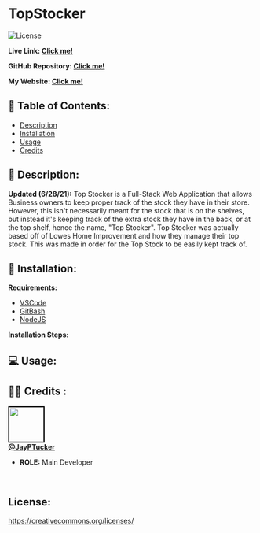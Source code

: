 # TopStocker

![License](https://img.shields.io/badge/License-CCL-brightgreen) 

**Live Link: [Click me!](https://topstocker.herokuapp.com/)** 
 
**GitHub Repository: [Click me!](https://github.com/JayPTucker/TopStocker)** 

**My Website: [Click me!](https://jayptucker.com/)**

## 📖 Table of Contents: 
- [Description](#description) 
- [Installation](#installation) 
- [Usage](#usage) 
- [Credits](#credits) 
 
## 📄 Description: <a name='description'></a> 
**Updated (6/28/21):**
Top Stocker is a Full-Stack Web Application that allows Business owners to keep proper track of the stock they have in their store.  However, this isn't necessarily meant for the stock that is on the shelves, but instead it's keeping track of the extra stock they have in the back, or at the top shelf, hence the name, "Top Stocker".  Top Stocker was actually based off of Lowes Home Improvement and how they manage their top stock.  This was made in order for the Top Stock to be easily kept track of.

## 🔌 Installation: <a name='installation'></a> 

**Requirements:**
- [VSCode](https://code.visualstudio.com/)
- [GitBash](https://git-scm.com/downloads)
- [NodeJS](https://nodejs.org/en/)

**Installation Steps:**

 
## 💻 Usage: <a name='usage'></a> 
 

 
## 👨‍💼 Credits <a name='credits'></a>: 
 
<img src="https://avatars3.githubusercontent.com/u/58493507?s=460&u=263ac14280eff2f063c0507859985bb7750aaa00&v=4" width="70" style="border: 2px solid black"></img><br>
<a href="https://github.com/JayPTucker"><b>@JayPTucker</b></a>
<ul>
    <li><b>ROLE:</b> Main Developer</li>
</ul>
<br>

## License:
https://creativecommons.org/licenses/
